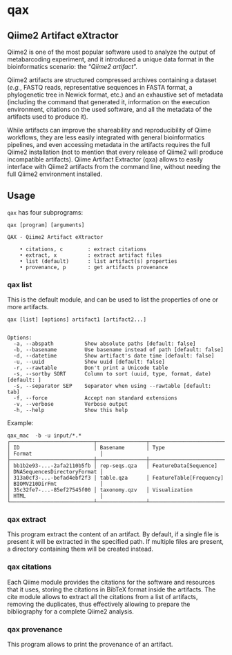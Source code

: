 # qax
## Qiime2 Artifact eXtractor

Qiime2 is one of the most popular software used to analyze the output of metabarcoding experiment, and it introduced a unique data format in the bioinformatics scenario: the “_Qiime2 artifact_”.

Qiime2 artifacts are structured compressed archives containing a dataset (_e.g._, FASTQ reads, representative sequences in FASTA format, a phylogenetic tree in Newick format, etc.) and an exhaustive set of metadata (including the command that generated it, information on the execution environment, citations on the used software, and all the metadata of the artifacts used to produce it). 

While artifacts can improve the shareability and reproducibility of Qiime workflows, they are less easily integrated with general bioinformatics pipelines, and even accessing metadata in the artifacts requires the full Qiime2 installation (not to mention that every release of Qiime2 will produce incompatible artifacts). Qiime Artifact Extractor (qxa) allows to easily interface with Qiime2 artifacts from the command line, without needing the full Qiime2 environment installed. 

## Usage

`qax` has four subprograms:

```text
qax [program] [arguments]
```

```
QAX - Qiime2 Artifact eXtractor

	• citations, c        : extract citations
	• extract, x          : extract artifact files
	• list (default)      : list artifact(s) properties
	• provenance, p       : get artifacts provenance

```

### qax list

This is the default module, and can be used to list the properties of one or more artifacts.

```
qax [list] [options] artifact1 [artifact2...]


Options:
  -a, --abspath          Show absolute paths [default: false]
  -b, --basename         Use basename instead of path [default: false]
  -d, --datetime         Show artifact's date time [default: false]
  -u, --uuid             Show uuid [default: false]
  -r, --rawtable         Don't print a Unicode table   
  -s, --sortby SORT      Column to sort (uuid, type, format, date) [default: ]
  -s, --separator SEP    Separator when using --rawtable [default: tab]
  -f, --force            Accept non standard extensions
  -v, --verbose          Verbose output
  -h, --help             Show this help
```

Example:
```
qax_mac  -b -u input/*.*
┌───────────────────────────┬────────────────┬─────────────────────────┬─────────────────────────────┐
│ ID                        │ Basename       │ Type                    │ Format                      │
├───────────────────────────┼────────────────┼─────────────────────────┼─────────────────────────────┤
│ bb1b2e93-...-2afa2110b5fb │ rep-seqs.qza   │ FeatureData[Sequence]   │ DNASequencesDirectoryFormat │
│ 313a0cf3-...-befad4ebf2f3 │ table.qza      │ FeatureTable[Frequency] │ BIOMV210DirFmt              │
│ 35c32fe7-...-85ef27545f00 │ taxonomy.qzv   │ Visualization           │ HTML                        │
└───────────────────────────┴────────────────┴─────────────────────────┴─────────────────────────────┘
```

### qax extract

This program extract the content of an artifact. By default, if a single file is present it will be extracted in the specified path. If multiple files are present, a directory containing them will be created instead.

### qax citations

Each Qiime module provides the citations for the software and resources that it uses, storing the citations in BibTeX format inside the artifacts. The cite module allows to extract all the citations from a list of artifacts, removing the duplicates, thus effectively allowing to prepare the bibliography for a complete Qiime2 analysis.

### qax provenance

This program allows to print the provenance of an artifact.